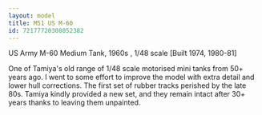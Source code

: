 ```yaml
---
layout: model
title: M51 US M-60
id: 72177720308052382
---
```


US Army M-60 Medium Tank, 1960s , 1/48 scale  [Built 1974, 1980-81]

One of Tamiya&#39;s old range of 1/48 scale motorised mini tanks from 50&#43; years ago. I went to some effort to improve the model with extra detail and lower hull corrections. The first set of rubber tracks perished by the late 80s. Tamiya kindly provided a new set, and they remain intact after 30&#43; years thanks to leaving them unpainted.


